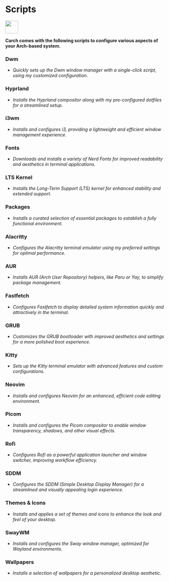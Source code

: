 # Scripts

<img src="https://cdn-icons-png.flaticon.com/128/3721/3721643.png" width="40" />

**Carch comes with the following scripts to configure various aspects of your Arch-based system.**

### Dwm
- *Quickly sets up the Dwm window manager with a single-click script, using my customized configuration.*

### Hyprland
- *Installs the Hyprland compositor along with my pre-configured dotfiles for a streamlined setup.*

### i3wm
- *Installs and configures i3, providing a lightweight and efficient window management experience.*

### Fonts
- *Downloads and installs a variety of Nerd Fonts for improved readability and aesthetics in terminal applications.*

### LTS Kernel
- *Installs the Long-Term Support (LTS) kernel for enhanced stability and extended support.*

### Packages
- *Installs a curated selection of essential packages to establish a fully functional environment.*

### Alacritty
- *Configures the Alacritty terminal emulator using my preferred settings for optimal performance.*

### AUR
- *Installs AUR (Arch User Repository) helpers, like Paru or Yay, to simplify package management.*

### Fastfetch
- *Configures Fastfetch to display detailed system information quickly and attractively in the terminal.*

### GRUB
- *Customizes the GRUB bootloader with improved aesthetics and settings for a more polished boot experience.*

### Kitty
- *Sets up the Kitty terminal emulator with advanced features and custom configurations.*

### Neovim
- *Installs and configures Neovim for an enhanced, efficient code editing environment.*

### Picom
- *Installs and configures the Picom compositor to enable window transparency, shadows, and other visual effects.*

### Rofi
- *Configures Rofi as a powerful application launcher and window switcher, improving workflow efficiency.*

### SDDM
- *Configures the SDDM (Simple Desktop Display Manager) for a streamlined and visually appealing login experience.*

### Themes & Icons
- *Installs and applies a set of themes and icons to enhance the look and feel of your desktop.*

### SwayWM
- *Installs and configures the Sway window manager, optimized for Wayland environments.*

### Wallpapers
- *Installs a selection of wallpapers for a personalized desktop aesthetic.*
